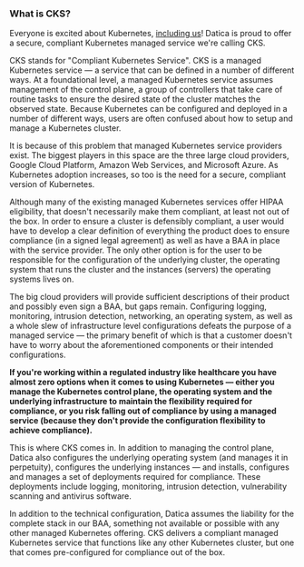 ### What is CKS?

Everyone is excited about Kubernetes, [including us](https://datica.com/blog/datica's-gone-native-cloud-native/)! Datica is proud to offer a secure, compliant Kubernetes managed service we're calling CKS.

CKS stands for "Compliant Kubernetes Service". CKS is a managed Kubernetes service — a service that can be defined in a number of different ways. At a foundational level, a managed Kubernetes service assumes management of the control plane, a group of controllers that take care of routine tasks to ensure the desired state of the cluster matches the observed state. Because Kubernetes can be configured and deployed in a number of different ways, users are often confused about how to setup and manage a Kubernetes cluster.

It is because of this problem that managed Kubernetes service providers exist. The biggest players in this space are the three large cloud providers, Google Cloud Platform, Amazon Web Services, and Microsoft Azure. As Kubernetes adoption increases, so too is the need for a secure, compliant version of Kubernetes.

Although many of the existing managed Kubernetes services offer HIPAA eligibility, that doesn't necessarily make them compliant, at least not out of the box. In order to ensure a cluster is defensibly compliant, a user would have to develop a clear definition of everything the product does to ensure compliance (in a signed legal agreement) as well as have a BAA in place with the service provider. The only other option is for the user to be responsible for the configuration of the underlying cluster, the operating system that runs the cluster and the instances (servers) the operating systems lives on.

The big cloud providers will provide sufficient descriptions of their product and possibly even sign a BAA, but gaps remain. Configuring logging, monitoring, intrusion detection, networking, an operating system, as well as a whole slew of infrastructure level configurations defeats the purpose of a managed service — the primary benefit of which is that a customer doesn't have to worry about the aforementioned components or their intended configurations.

**If you're working within a regulated industry like healthcare you have almost zero options when it comes to using Kubernetes — either you manage the Kubernetes control plane, the operating system and the underlying infrastructure to maintain the flexibility required for compliance, or you risk falling out of compliance by using a managed service (because they don't provide the configuration flexibility to achieve compliance).**

This is where CKS comes in. In addition to managing the control plane, Datica also configures the underlying operating system (and manages it in perpetuity), configures the underlying instances — and installs, configures and manages a set of deployments required for compliance. These deployments include logging, monitoring, intrusion detection, vulnerability scanning and antivirus software.

In addition to the technical configuration, Datica assumes the liability for the complete stack in our BAA, something not available or possible with any other managed Kubernetes offering. CKS delivers a compliant managed Kubernetes service that functions like any other Kubernetes cluster, but one that comes pre-configured for compliance out of the box.
